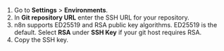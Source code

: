 1. Go to **Settings** > **Environments**.
1. In **Git repository URL** enter the SSH URL for your repository.
1. n8n supports ED25519 and RSA public key algorithms. ED25519 is the default. Select **RSA** under **SSH Key** if your git host requires RSA.
1. Copy the SSH key.
